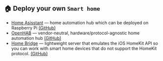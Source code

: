 ## 🏠 Deploy your own `Smart home`
- [Home Asisstant](https://www.home-assistant.io/) — home automation hub which can be deployed on Raspberry Pi [(GitHub)](https://github.com/home-assistant/core)
- [OpenHAB](https://www.openhab.org/) — vendor-neutral,  hardware/protocol-agnostic home automation hub [(GitHub)](https://github.com/openhab)
- [Home Bridge](https://homebridge.io/) — lightweight server that emulates the iOS HomeKit API so you can work with smart home devices that do not support the HomeKit protocol. [(GitHub)](https://github.com/homebridge/homebridge)